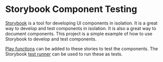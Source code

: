 # Storybook Component Testing

[Storybook](https://storybook.js.org/) is a tool for developing UI components in isolation. It is a great way to develop and test components in isolation. It is also a great way to document components. This project is a simple example of how to use Storybook to develop and test components.

[Play functions](https://storybook.js.org/docs/writing-stories/play-function) can be added to these stories to test the components. The Storybook [test runner](https://storybook.js.org/docs/writing-tests/test-runner) can be used to run these as tests.
